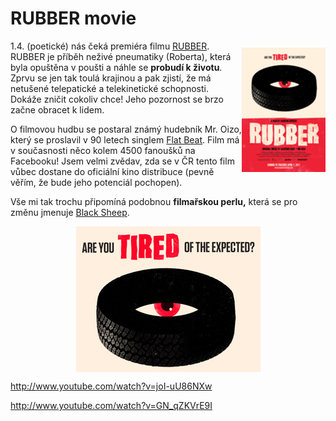<!--
title : RUBBER movie
author : Roman Ožana <ozana@omdesign.cz>
date : 11.3.2011 11:29:06
tags : Movie, Rubber
-->

# RUBBER movie

<img style="background-image: none; margin: 11px 0px; padding-left: 0px; padding-right: 0px; display: inline; float: right; padding-top: 0px; border: 0px;" title="image" src="image.png" border="0" alt="image" width="134" height="199" align="right" />1.4. (poetické) nás čeká premiéra filmu [RUBBER][1]. RUBBER je příběh neživé pneumatiky (Roberta), která byla opuštěna v poušti a náhle se **probudí k životu**. Zprvu se jen tak toulá krajinou a pak zjistí, že má netušené telepatické a telekinetické schopnosti. Dokáže zničit cokoliv chce! Jeho pozornost se brzo začne obracet k lidem.

O filmovou hudbu se postaral známý hudebník Mr. Oizo, který se proslavil v 90 letech singlem [Flat Beat][2]. Film má v současnosti něco kolem 4500 fanoušků na Facebooku! Jsem velmi zvědav, zda se v ČR tento film vůbec dostane do oficiální kino distribuce (pevně věřím, že bude jeho potenciál pochopen).

Vše mi tak trochu připomíná podobnou **filmařskou perlu,** která se pro změnu jmenuje [Black Sheep][3].

<img style="background-image: none; margin: 11px auto; padding-left: 0px; padding-right: 0px; display: block; float: none; padding-top: 0px; border: 0px;" title="image" src="image1.png" border="0" alt="image" width="295" height="233" />

http://www.youtube.com/watch?v=joI-uU86NXw

http://www.youtube.com/watch?v=GN_qZKVrE9I

 [1]: http://www.rubberthemovie.com/
 [2]: http://www.youtube.com/watch?v=Kv6Ewqx3PMs
 [3]: http://www.youtube.com/watch?v=0gEDUDmZkyc